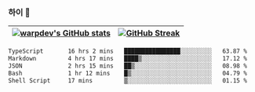
### 하이 👋
[![warpdev's GitHub stats](https://github-readme-stats.vercel.app/api?username=warpdev&show_icons=true&theme=vue-dark)](#) |[![GitHub Streak](https://github-readme-streak-stats.herokuapp.com/?user=warpdev&theme=dark)](#)
--- | --- |
<!--START_SECTION:waka-->

```txt
TypeScript       16 hrs 2 mins   ████████████████░░░░░░░░░   63.87 %
Markdown         4 hrs 17 mins   ████▒░░░░░░░░░░░░░░░░░░░░   17.12 %
JSON             2 hrs 15 mins   ██▒░░░░░░░░░░░░░░░░░░░░░░   08.98 %
Bash             1 hr 12 mins    █▒░░░░░░░░░░░░░░░░░░░░░░░   04.79 %
Shell Script     17 mins         ▒░░░░░░░░░░░░░░░░░░░░░░░░   01.15 %
```

<!--END_SECTION:waka-->

<!--
**warpdev/warpdev** is a ✨ _special_ ✨ repository because its `README.md` (this file) appears on your GitHub profile.

Here are some ideas to get you started:

- 🔭 I’m currently working on ...
- 🌱 I’m currently learning ...
- 👯 I’m looking to collaborate on ...
- 🤔 I’m looking for help with ...
- 💬 Ask me about ...
- 📫 How to reach me: ...
- 😄 Pronouns: ...
- ⚡ Fun fact: ...
-->
